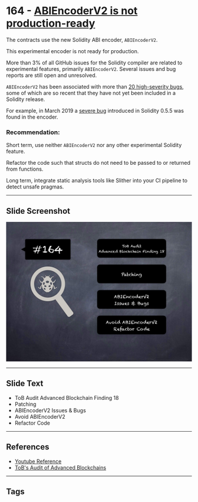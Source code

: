 
# 164 - [ABIEncoderV2 is not production-ready](./ABIEncoderV2%20is%20not%20production-ready.md)

The contracts use the new Solidity ABI encoder, `ABIEncoderV2`. 

This experimental encoder is not ready for production. 

More than 3% of all GitHub issues for the Solidity compiler are related to experimental features, primarily `ABIEncoderV2`. Several issues and bug reports are still open and unresolved. 

`ABIEncoderV2` has been associated with more than [20 high-severity bugs](https://github.com/ethereum/solidity/issues?q=is:issue+abiencoderv2+label:%22bug+:bug:%22+sort:created-desc), some of which are so recent that they have not yet been included in a Solidity release. 

For example, in March 2019 a [severe bug](https://blog.ethereum.org/2019/03/26/solidity-optimizer-and-abiencoderv2-bug/) introduced in Solidity 0.5.5 was found in the encoder.

### Recommendation:
Short term, use neither `ABIEncoderV2` nor any other experimental Solidity feature. 

Refactor the code such that structs do not need to be passed to or returned from functions. 

Long term, integrate static analysis tools like Slither into your CI pipeline to detect unsafe pragmas.
___
## Slide Screenshot
![164.jpg](../../images/8.%20Audit%20Findings%20201/164.jpg)
___
## Slide Text
- ToB Audit Advanced Blockchain Finding 18
- Patching
- ABIEncoderV2 Issues & Bugs
- Avoid ABIEncoderV2
- Refactor Code
___
## References
- [Youtube Reference](https://youtu.be/poxzr4-srn0?t=137)
- [ToB's Audit of Advanced Blockchains](https://github.com/trailofbits/publications/blob/master/reviews/AdvancedBlockchain.pdf)
___
## Tags

